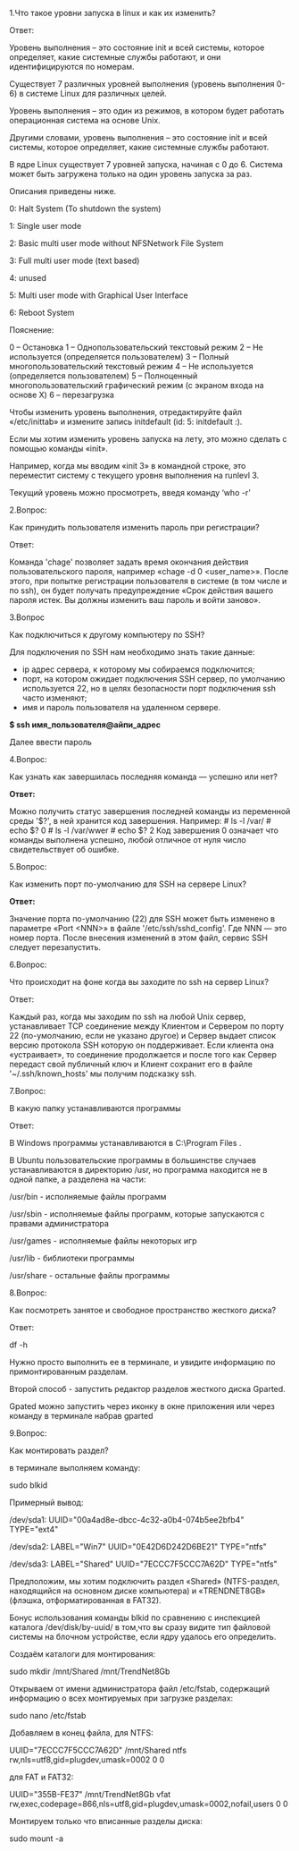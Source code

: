 ﻿
1.Что такое уровни запуска в linux и как их изменить?

Ответ:

Уровень выполнения – это состояние init и всей системы, которое определяет, какие системные службы работают, и они идентифицируются по номерам.

Существует 7 различных уровней выполнения (уровень выполнения 0-6) в системе Linux для различных целей.

Уровень выполнения – это один из режимов, в котором будет работать операционная система на основе Unix.

Другими словами, уровень выполнения – это состояние init и всей системы, которое определяет, какие системные службы работают.

В ядре Linux существует 7 уровней запуска, начиная с 0 до 6. Система может быть загружена только на один уровень запуска за раз.

Описания приведены ниже.

0: Halt System (To shutdown the system)

1: Single user mode

2: Basic multi user mode without NFSNetwork File System

3: Full multi user mode (text based)

4: unused

5: Multi user mode with Graphical User Interface

6: Reboot System

Пояснение:

0 – Остановка
1 – Однопользовательский текстовый режим
2 – Не используется (определяется пользователем)
3 – Полный многопользовательский текстовый режим
4 – Не используется (определяется пользователем)
5 – Полноценный многопользовательский графический режим (с экраном входа на основе X)
6 – перезагрузка

Чтобы изменить уровень выполнения, отредактируйте файл «/etc/inittab» и измените запись initdefault (id: 5: initdefault :).

Если мы хотим изменить уровень запуска на лету, это можно сделать с помощью команды «init».

Например, когда мы вводим «init 3» в командной строке, это переместит систему с текущего уровня выполнения на runlevl 3.

Текущий уровень можно просмотреть, введя команду ‘who -r’

2.Вопрос:

Как принудить пользователя изменить пароль при регистрации?

Ответ:

Команда 'chage' позволяет задать время окончания действия пользовательского пароля, например «chage -d 0 <user\_name>». После этого, при попытке регистрации пользователя в системе (в том числе и по ssh), он будет получать предупреждение «Срок действия вашего пароля истек. Вы должны изменить ваш пароль и войти заново».

3.Вопрос

Как подключиться к другому компьютеру по SSH?

Для подключения по SSH нам необходимо знать такие данные:

- ip адрес сервера, к которому мы собираемся подключится;
- порт, на котором ожидает подключения SSH сервер, по умолчанию используется 22, но в целях безопасности порт подключения ssh часто изменяют;
- имя и пароль пользователя на удаленном сервере.


**$ ssh имя\_пользователя@айпи\_адрес**

Далее ввести пароль

4.Вопрос:

Как узнать как завершилась последняя команда — успешно или нет?

**Ответ:**

Можно получить статус завершения последней команды из переменной среды '$?', в ней хранится код завершения. Например:
\# ls -l /var/
\# echo $?
0
\# ls -l /var/wwer
\# echo $?
2
Код завершения 0 означает что команды выполнена успешно, любой отличное от нуля число свидетельствует об ошибке.

5.Вопрос:

Как изменить порт по-умолчанию для SSH на сервере Linux?

**Ответ:**

Значение порта по-умолчанию (22) для SSH может быть изменено в параметре «Port \<NNN\>» в файле '/etc/ssh/sshd\_config'. Где NNN — это номер порта. После внесения изменений в этом файл, сервис SSH следует перезапустить.


6.Вопрос:

Что происходит на фоне когда вы заходите по ssh на сервер Linux?

Ответ:

Каждый раз, когда мы заходим по ssh на любой Unix сервер, устанавливает TCP соединение между Клиентом и Сервером по порту 22 (по-умолчанию, если не указано другое) и Сервер выдает список версию протокола SSH которую он поддерживает. Если клиента она «устраивает», то соединение продолжается и после того как Сервер передаст свой публичный ключ и Клиент сохранит его в файле '~/.ssh/known\_hosts' мы получим подсказку ssh.

7.Вопрос:

В какую папку устанавливаются программы

Ответ:

В Windows программы устанавливаются в C:\Program Files .

В Ubuntu пользовательские программы в большинстве случаев устанавливаются в директорию /usr, но программа находится не в одной папке, а разделена на части:

/usr/bin - исполняемые файлы программ

/usr/sbin - исполняемые файлы программ, которые запускаются с правами администратора

/usr/games - исполняемые файлы некоторых игр

/usr/lib - библиотеки программы

/usr/share - остальные файлы программы

8.Вопрос:

Как посмотреть занятое и свободное пространство жесткого диска?

Ответ:

df -h

Нужно просто выполнить ее в терминале, и увидите информацию по примонтированным разделам.

Второй способ - запустить редактор разделов жесткого диска Gparted.

Gpated можно запустить через иконку в окне приложения или через команду в терминале набрав gparted

9.Вопрос:

Как монтировать раздел?

в терминале выполняем команду:

sudo blkid

Примерный вывод:

/dev/sda1: UUID="00a4ad8e-dbcc-4c32-a0b4-074b5ee2bfb4" TYPE="ext4" 

/dev/sda2: LABEL="Win7" UUID="0E42D6D242D6BE21" TYPE="ntfs" 

/dev/sda3: LABEL="Shared" UUID="7ECCC7F5CCC7A62D" TYPE="ntfs" 

Предположим, мы хотим подключить раздел «Shared» (NTFS-раздел, находящийся на основном диске компьютера) и «TRENDNET8GB» (флэшка, отформатированная в FAT32).

Бонус использования команды blkid по сравнению с инспекцией каталога /dev/disk/by-uuid/ в том,что вы сразу видите тип файловой системы на блочном устройстве, если ядру удалось его определить.

Создаём каталоги для монтирования:

sudo mkdir /mnt/Shared /mnt/TrendNet8Gb

Открываем от имени администратора файл /etc/fstab, содержащий информацию о всех монтируемых при загрузке разделах:

sudo nano /etc/fstab

Добавляем в конец файла,
для NTFS:

UUID="7ECCC7F5CCC7A62D" /mnt/Shared ntfs rw,nls=utf8,gid=plugdev,umask=0002 0 0


для FAT и FAT32:

UUID="355B-FE37" /mnt/TrendNet8Gb vfat rw,exec,codepage=866,nls=utf8,gid=plugdev,umask=0002,nofail,users 0 0

Монтируем только что вписанные разделы диска:

sudo mount -a


